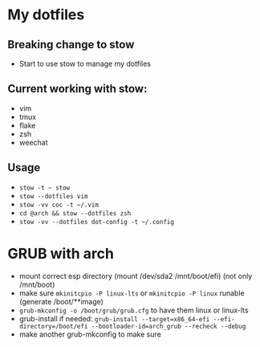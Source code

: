 # My dotfiles

## Breaking change to stow

* Start to use stow to manage my dotfiles

## Current working with stow:
* vim
* tmux
* flake
* zsh
* weechat

## Usage
* `stow -t ~ stow`
* `stow --dotfiles vim`
* `stow -vv coc -t ~/.vim`
* `cd @arch && stow --dotfiles zsh`
* `stow -vv --dotfiles dot-config -t ~/.config`


# GRUB with arch

- mount correct esp directory (mount /dev/sda2 /mnt/boot/efi) (not only /mnt/boot)
- make sure  `mkinitcpio -P linux-lts` or `mkinitcpio -P linux` runable (generate /boot/**image)
- `grub-mkconfig -o /boot/grub/grub.cfg` to have them linux or linux-lts
- grub-install if needed: `grub-install --target=x86_64-efi --efi-directory=/boot/efi --bootloader-id=arch_grub --recheck --debug`
- make another grub-mkconfig to make sure

